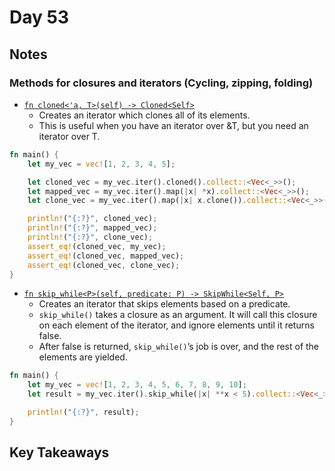 # Day 53

## Notes

### Methods for closures and iterators (Cycling, zipping, folding)

- [`fn cloned<'a, T>(self) -> Cloned<Self>`](https://doc.rust-lang.org/stable/std/iter/trait.Iterator.html#method.cloned)
  - Creates an iterator which clones all of its elements.
  - This is useful when you have an iterator over &T, but you need an iterator over T.

```rust
fn main() {
    let my_vec = vec![1, 2, 3, 4, 5];

    let cloned_vec = my_vec.iter().cloned().collect::<Vec<_>>();
    let mapped_vec = my_vec.iter().map(|x| *x).collect::<Vec<_>>();
    let clone_vec = my_vec.iter().map(|x| x.clone()).collect::<Vec<_>>();

    println!("{:?}", cloned_vec);
    println!("{:?}", mapped_vec);
    println!("{:?}", clone_vec);
    assert_eq!(cloned_vec, my_vec);
    assert_eq!(cloned_vec, mapped_vec);
    assert_eq!(cloned_vec, clone_vec);
}
```

- [`fn skip_while<P>(self, predicate: P) -> SkipWhile<Self, P>`](https://doc.rust-lang.org/stable/std/iter/trait.Iterator.html#method.skip_while)
  - Creates an iterator that skips elements based on a predicate.
  - `skip_while()` takes a closure as an argument. It will call this closure on each element of the iterator, and ignore elements until it returns false.
  - After false is returned, `skip_while()`’s job is over, and the rest of the elements are yielded.

```rust
fn main() {
    let my_vec = vec![1, 2, 3, 4, 5, 6, 7, 8, 9, 10];
    let result = my_vec.iter().skip_while(|x| **x < 5).collect::<Vec<_>>();

    println!("{:?}", result);
}
```

## Key Takeaways
